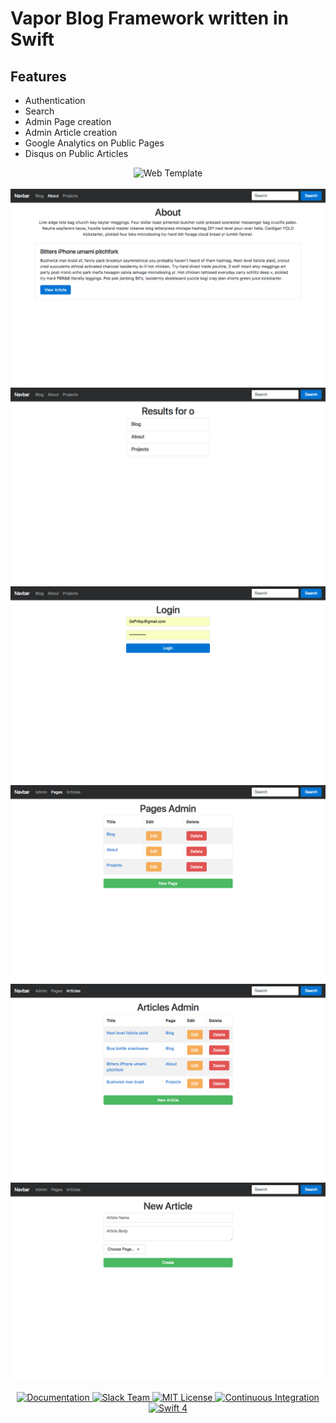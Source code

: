 <h1>Vapor Blog Framework written in Swift</h1>

<h2>Features</h2>
<ul>
    <li> Authentication </li>
    <li> Search </li>
    <li> Admin Page creation </li>
    <li> Admin Article creation </li>
    <li> Google Analytics on Public Pages </li>
    <li> Disqus on Public Articles </li>
</ul>
<p align="center">
    <img src="https://cloud.githubusercontent.com/assets/1977704/25426816/a9d40530-2a70-11e7-9758-8a0da6341035.png" width="320" alt="Web Template">
    <br>
    <br>
    <img src="/Screenshots/pages_with_articles.png?raw=true">
    <br>
    <img src="/Screenshots/search.png?raw=true">
    <br>
    <img src="/Screenshots/login.png?raw=true">
    <br>
    <img src="/Screenshots/admin_pages.png?raw=true">
    <br>
    <img src="/Screenshots/admin_articles.png?raw=true">
    <br>
    <img src="/Screenshots/admin_articles_new.png?raw=true">
    <br>
    <br>
    <a href="https://docs.vapor.codes/2.0/getting-started/toolbox/#templates">
        <img src="http://img.shields.io/badge/read_the-docs-92A8D1.svg" alt="Documentation">
    </a>
    <a href="http://vapor.team">
        <img src="http://vapor.team/badge.svg" alt="Slack Team">
    </a>
    <a href="LICENSE">
        <img src="http://img.shields.io/badge/license-MIT-brightgreen.svg" alt="MIT License">
    </a>
    <a href="https://circleci.com/gh/vapor/web-template">
        <img src="https://circleci.com/gh/vapor/web-template.svg?style=shield" alt="Continuous Integration">
    </a>
    <a href="https://swift.org">
        <img src="http://img.shields.io/badge/swift-4-brightgreen.svg" alt="Swift 4">
    </a>
</p>
